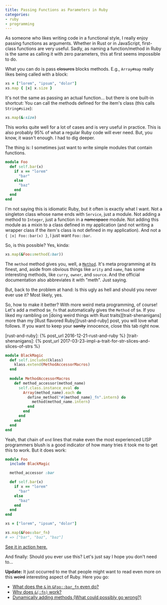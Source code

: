 ```yaml
---
title: Passing Functions as Parameters in Ruby
categories:
- ruby
- programming
---
```


As someone who likes writing code in a functional style,
I really enjoy passing functions as arguments.
Whether in Rust or in JavaScript,
first-class functions are very useful.
Sadly, as naming a function/method in Ruby is the same
as calling it with zero parameters,
this at first seems impossible to do.

What you can do is pass ~~closures~~ blocks methods.
E.g., `Array#map` really likes being called with a block:

```ruby
xs = ["lorem", "ipsum", "dolor"]
xs.map { |x| x.size }
```

It's not the same as passing an actual function…
but there is one built-in shortcut:
You can call the methods defined for the item's class
(this calls `String#size`):

```ruby
xs.map(&:size)
```

This works quite well for a lot of cases and is very useful in practice.
This is also probably 95% of what a regular Ruby code will ever need.
But, you know, it wasn't enough.
I had to dig deeper.

The thing is:
I sometimes just want to write simple modules that contain functions.

```ruby
module Foo
  def self.bar(x)
    if x == "lorem"
      "bar"
    else
      "baz"
    end
  end
end
```

I'm not saying this is idiomatic Ruby,
but it often is exactly what I want.
Not a singleton class whose name ends with `Service`, just a module.
Not adding a method to `Integer`, just a function in a ~~namespace~~ module.
Not adding this module as a mixin to a class defined in my application
(and not writing a wrapper class if the item's class is not defined in my application).
And not a `{ |x| Foo::bar(x) }`, I just want `Foo::bar`.

So, is this possible?
Yes, kinda:

```ruby
xs.map(&Foo::method(:bar))
```

The `method` method gives you, well, a [`Method`].
It's meta programming at its finest, and,
aside from obvious things like `arity` and `name`,
has some interesting methods, like `curry`, `owner`, and `source`.
And the official documentation also abbreviates it with "meth".
Just saying.

[`Method`]: https://ruby-doc.org/core-2.3.1/Method.html

But, back to the problem at hand:
Is this ugly as hell and should you never ever use it?
Most likely, yes.

So, how to make it better?
With more weird meta programming, of course!
Let's add a method `$m_fn`
that automatically gives the `Method` of `$m`.
If you liked my rambling on
[doing weird things with Rust traits][trait-shenanigans]
more than my [Rust flavored Ruby][rust-and-ruby] post,
you will love what follows.
If you want to keep your ~~sanity~~ innocence, close this tab right now.

[rust-and-ruby]: {% post_url 2016-12-21-rust-and-ruby %}
[trait-shenanigans]: {% post_url 2017-03-23-impl-a-trait-for-str-slices-and-slices-of-strs %}

```ruby
module BlackMagic
  def self.included(klass)
    klass.extend(MethodAccessorMacros)
  end
  
  module MethodAccessorMacros
    def method_accessor(method_name)
      self.class.instance_eval do
        Array(method_name).each do
          define_method("#{method_name}_fn".intern) do
            method(method_name.intern)
          end
        end
      end
    end
  end
end
```

Yeah, that  chain of `end` lines
that make even the most experienced LISP programmers blush
is a good indicator of how many tries it took me to get this to work.
But it does work:

```ruby
module Foo
  include BlackMagic

  method_accessor :bar

  def self.bar(x)
    if x == "lorem"
      "bar"
    else
      "baz"
    end
  end
end

xs = ["lorem", "ipsum", "dolor"]

xs.map(&Foo::bar_fn)
# => ["bar", "baz", "baz"]
```

[See it in action here.][repl]

And finally: Should you ever use this? Let's just say I hope you don't need to…

**Update:** It just occurred to me that
people might want to read even more on this
~~weird~~ interesting aspect of Ruby.
Here you go:

- [What does the `&` in `&Foo::bar_fn` even do?](https://www.skorks.com/2013/04/ruby-ampersand-parameter-demystified/)
- [Why does `&(:fn)` work?](https://iain.nl/going-crazy-with-to_proc)
- [Dynamically adding methods (What could possibly go wrong?)](http://ryanangilly.com/post/234897271/dynamically-adding-class-methods-in-ruby)

[repl]: https://repl.it/repls/MonumentalStylishOlingo "repl.it chose the random name Monumental Stylish Olingo for this snippet of code. Very fitting"
